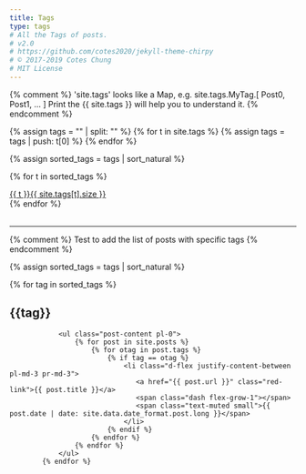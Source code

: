 ```yaml
---
title: Tags
type: tags
# All the Tags of posts.
# v2.0
# https://github.com/cotes2020/jekyll-theme-chirpy
# © 2017-2019 Cotes Chung
# MIT License
---
```


{% comment %}
  'site.tags' looks like a Map, e.g. site.tags.MyTag.[ Post0, Post1, ... ]
  Print the {{ site.tags }} will help you to understand it.
{% endcomment %}
<div id="tags" class="d-flex flex-wrap ml-xl-2 mr-xl-2">
{% assign tags = "" | split: "" %}
{% for t in site.tags %}
  {% assign tags = tags | push: t[0] %}
{% endfor %}

{% assign sorted_tags = tags | sort_natural %}

{% for t in sorted_tags %}
  <div>
    <a class="tag" href="#{{ t | downcase }}">{{ t }}<span class="text-muted">{{ site.tags[t].size }}</span></a>
  </div>
{% endfor %}

</div>
<br>
<hr>

{% comment %}
  Test to add the list of posts with specific tags
{% endcomment %}

{% assign sorted_tags = tags | sort_natural %}



  <div id="page-tag">
            {% for tag in sorted_tags %}
                <h2 id="{{tag}}"> <i class="fa fa-tag fa-fw text-muted"></i> {{tag}}</h2>

                <ul class="post-content pl-0">
                    {% for post in site.posts %}
                        {% for otag in post.tags %}
                            {% if tag == otag %}
                                <li class="d-flex justify-content-between pl-md-3 pr-md-3"> 
                                   <a href="{{ post.url }}" class="red-link">{{ post.title }}</a>
                                   <span class="dash flex-grow-1"></span> 
                                   <span class="text-muted small">{{ post.date | date: site.data.date_format.post.long }}</span>
                                </li>
                            {% endif %}
                        {% endfor %}
                    {% endfor %}
                </ul>
            {% endfor %}



  </div>





